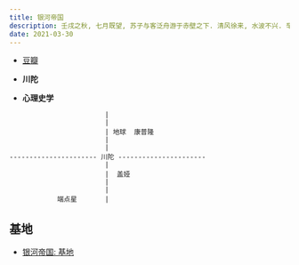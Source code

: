 ```yaml
---
title: 银河帝国
description: 壬戌之秋, 七月既望, 苏子与客泛舟游于赤壁之下. 清风徐来, 水波不兴. 举酒属客, 诵明月之诗, 歌窈窕之章
date: 2021-03-30
---
```


* [豆瓣](https://book.douban.com/series/11237)

* **川陀**
* **心理史学**

```
                        |
                        |
                        | 地球  康普隆
                        |
                        |
---------------------- 川陀 ----------------------
                        |
                        |  盖娅
                        |
                        |
            端点星       |
```

## 基地

* [银河帝国: 基地](https://book.douban.com/subject/7065521/)
